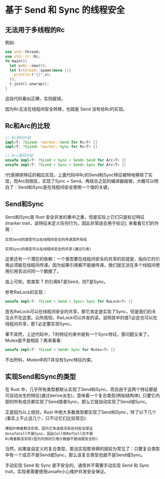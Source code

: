 # 基于 Send 和 Sync 的线程安全

## 无法用于多线程的Rc 

例如: 
```rs 
use std::thread;
use std::rc::Rc;
fn main(){
  let v=Rc::new(5);
  let t=thread::spawn(move ||{
    println!("{}",v);
  });
  t.join().unwrap();
}
```

这段代码看似正确，实则报错。

因为Rc无法在线程间安全转移，也就是 Send 没有给Rc<i32>的实现。

## Rc和Arc的比较

```rs 
// Rc源码片段
impl<T: ?Sized> !marker::Send for Rc<T> {}
impl<T: ?Sized> !marker::Sync for Rc<T> {}

// Arc源码片段
unsafe impl<T: ?Sized + Sync + Send> Send for Arc<T> {}
unsafe impl<T: ?Sized + Sync + Send> Sync for Arc<T> {}
```

!代表移除特征的相应实现，上面代码中Rc<T>的Send和Sync特征被特地移除了实现，而Arc<T>则相反，实现了Sync + Send，再结合之前的编译器报错，大概可以明白了：Send和Sync是在线程间安全使用一个值的关键。

## Send和Sync

Send和Sync是 Rust 安全并发的重中之重，但是实际上它们只是标记特征(marker trait，该特征未定义任何行为，因此非常适合用于标记), 来看看它们的作用：

    实现Send的类型可以在线程间安全的传递其所有权

    实现Sync的类型可以在线程间安全的共享(通过引用)

这里还有一个潜在的依赖：一个类型要在线程间安全的共享的前提是，指向它的引用必须能在线程间传递。因为如果引用都不能被传递，我们就无法在多个线程间使用引用去访问同一个数据了。

由上可知，若类型 T 的引用&T是Send，则T是Sync。

参考RwLock的实现：

```rs 
unsafe impl<T: ?Sized + Send + Sync> Sync for RwLock<T> {}
```

首先RwLock可以在线程间安全的共享，那它肯定是实现了Sync，但是我们的关注点不在这里。众所周知，RwLock可以并发的读，说明其中的值T必定也可以在线程间共享，那T必定要实现Sync。


果不其然，上述代码中，T的特征约束中就有一个Sync特征，那问题又来了，Mutex是不是相反？再来看看:

```rs 
unsafe impl<T: ?Sized + Send> Sync for Mutex<T> {}
```

不出所料，Mutex<T>中的T并没有Sync特征约束。


## 实现Send和Sync的类型

在 Rust 中，几乎所有类型都默认实现了Send和Sync，而且由于这两个特征都是可自动派生的特征(通过derive派生)，意味着一个复合类型(例如结构体), 只要它内部的所有成员都实现了Send或者Sync，那么它就自动实现了Send或Sync。

正是因为以上规则，Rust 中绝大多数类型都实现了Send和Sync，除了以下几个(事实上不止这几个，只不过它们比较常见):

    裸指针两者都没实现，因为它本身就没有任何安全保证
    UnsafeCell不是Sync，因此Cell和RefCell也不是
    Rc两者都没实现(因为内部的引用计数器不是线程安全的)

当然，如果是自定义的复合类型，那没实现那哥俩的就较为常见了：只要复合类型中有一个成员不是Send或Sync，那么该复合类型也就不是Send或Sync。

手动实现 Send 和 Sync 是不安全的，通常并不需要手动实现 Send 和 Sync trait，实现者需要使用unsafe小心维护并发安全保证。



